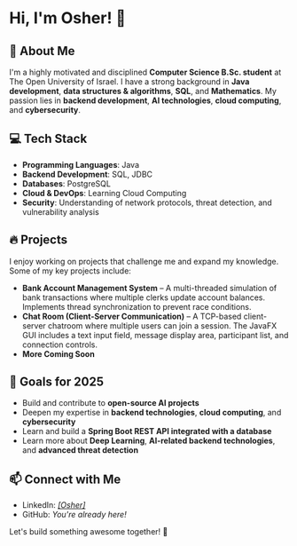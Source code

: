# Hi, I'm Osher! 👋

## 🚀 About Me

I'm a highly motivated and disciplined **Computer Science B.Sc. student** at The Open University of Israel. I have a strong background in **Java development**, **data structures & algorithms**, **SQL**, and **Mathematics**. My passion lies in **backend development**, **AI technologies**, **cloud computing**, and **cybersecurity**.

## 💻 Tech Stack

- **Programming Languages**: Java
- **Backend Development**: SQL, JDBC
- **Databases**: PostgreSQL
- **Cloud & DevOps**: Learning Cloud Computing
- **Security**: Understanding of network protocols, threat detection, and vulnerability analysis

## 🔥 Projects

I enjoy working on projects that challenge me and expand my knowledge. Some of my key projects include:

- **Bank Account Management System** – A multi-threaded simulation of bank transactions where multiple clerks update account balances. Implements thread synchronization to prevent race conditions.
- **Chat Room (Client-Server Communication)** – A TCP-based client-server chatroom where multiple users can join a session. The JavaFX GUI includes a text input field, message display area, participant list, and connection controls.
- **More Coming Soon**

## 🎯 Goals for 2025

- Build and contribute to **open-source AI projects**
- Deepen my expertise in **backend technologies**, **cloud computing**, and **cybersecurity**
- Learn and build a **Spring Boot REST API integrated with a database**
- Learn more about **Deep Learning**, **AI-related backend technologies**, and **advanced threat detection**

## 📫 Connect with Me

- LinkedIn: *[[Osher]](https://www.linkedin.com/in/osher-akshikar-63443b23b/)*
- GitHub: *You're already here!*

Let's build something awesome together! 🚀
